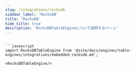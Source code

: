 ```yaml
---
slug: /integrations/rocksdb
sidebar_label: 'RocksDB'
title: 'RocksDB'
hide_title: true
description: 'RocksDBTableEngineについて説明するページ'
---
```

```

```javascript
import RocksDBTableEngine from '@site/docs/engines/table-engines/integrations/embedded-rocksdb.md';

<RocksDBTableEngine/>
